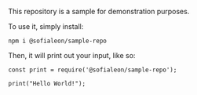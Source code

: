 This repository is a sample for demonstration purposes.

To use it, simply install:

```
npm i @sofialeon/sample-repo
```

Then, it will print out your input, like so:

```
const print = require('@sofialeon/sample-repo');

print("Hello World!");
```